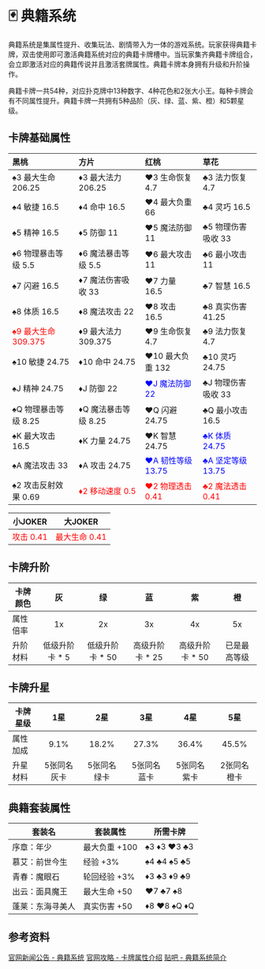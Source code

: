 # 🃏 典籍系统

典籍系统是集属性提升、收集玩法、剧情带入为一体的游戏系统。玩家获得典籍卡牌，双击使用即可激活典籍系统对应的典籍卡牌槽中。当玩家集齐典籍卡牌组合，会立即激活对应的典籍传说并且激活套牌属性。典籍卡牌本身拥有升级和升阶操作。

典籍卡牌一共54种，对应扑克牌中13种数字、4种花色和2张大小王。每种卡牌会有不同属性提升。典籍卡牌一共拥有5种品阶（灰、绿、蓝、紫、橙）和5颗星级。

## 卡牌基础属性

| 黑桃                                               | 方片                                           | 红桃                                              | 草花                                              |
| :------------------------------------------------- | :--------------------------------------------- | :------------------------------------------------ | :------------------------------------------------ |
| ♠3 最大生命 206.25                                 | ♦3 最大法力 206.25                             | ♥3 生命恢复 4.7                                   | ♣3 法力恢复 4.7                                   |
| ♠4 敏捷 16.5                                       | ♦4 命中 16.5                                   | ♥4 最大负重 66                                    | ♣4 灵巧 16.5                                      |
| ♠5 精神 16.5                                       | ♦5 防御 11                                     | ♥5 魔法防御 11                                    | ♣5 物理伤害吸收 33                                |
| ♠6 物理暴击等级 5.5                                | ♦6 魔法暴击等级 5.5                            | ♥6 最大攻击 11                                    | ♣6 最小攻击 11                                    |
| ♠7 闪避 16.5                                       | ♦7 魔法伤害吸收 33                             | ♥7 力量 16.5                                      | ♣7 智慧 16.5                                      |
| ♠8 体质 16.5                                       | ♦8 魔法攻击 22                                 | ♥8 攻击 16.5                                      | ♣8 真实伤害 41.25                                 |
| <span style="color:red">♠9 最大生命 309.375</span> | ♦9 最大法力 309.375                            | ♥9 生命恢复 4.7                                   | ♣9 法力恢复 4.7                                   |
| ♠10 敏捷 24.75                                     | ♦10 命中 24.75                                 | ♥10 最大负重 132                                  | ♣10 灵巧 24.75                                    |
| ♠J 精神 24.75                                      | ♦J 防御 22                                     | <span style="color:blue">♥J 魔法防御 22</span>    | ♣J 物理伤害吸收 33                                |
| ♠Q 物理暴击等级 8.25                               | ♦Q 魔法暴击等级 8.25                           | ♥Q 闪避 24.75                                     | ♣Q 最小攻击 16.5                                  |
| ♠K 最大攻击 16.5                                   | ♦K 力量 24.75                                  | ♥K 智慧 24.75                                     | <span style="color:blue">♣K 体质 24.75</span>     |
| ♠A 魔法攻击 33                                     | ♦A 攻击 24.75                                  | <span style="color:blue">♥A 韧性等级 13.75</span> | <span style="color:blue">♣A 坚定等级 13.75</span> |
| ♠2 攻击反射效果 0.69                               | <span style="color:red">♦2 移动速度 0.5</span> | <span style="color:red">♥2 物理透击 0.41</span>   | <span style="color:red">♣2 魔法透击 0.41</span>   |

| 小JOKER                                  | 大JOKER                                      |
| ---------------------------------------- | -------------------------------------------- |
| <span style="color:red">攻击 0.41</span> | <span style="color:red">最大生命 0.41</span> |

## 卡牌升阶

| 卡牌颜色 |       灰       |       绿        |       蓝        |       紫        |      橙      |
| -------- | :------------: | :-------------: | :-------------: | :-------------: | :----------: |
| 属性倍率 |       1x       |       2x        |       3x        |       4x        |      5x      |
| 升阶材料 | 低级升阶卡 * 5 | 低级升阶卡 * 50 | 高级升阶卡 * 25 | 高级升阶卡 * 50 | 已是最高等级 |

## 卡牌升星

| 卡牌星级 |     1星     |     2星     |     3星     |     4星     |     5星     |
| -------- | :---------: | :---------: | :---------: | :---------: | :---------: |
| 属性加成 |    9.1%     |    18.2%    |    27.3%    |    36.4%    |    45.5%    |
| 升星材料 | 5张同名灰卡 | 5张同名绿卡 | 5张同名蓝卡 | 5张同名紫卡 | 2张同名橙卡 |

## 典籍套装属性

| 套装名           | 套装属性      | 所需卡牌    |
| ---------------- | ------------- | ----------- |
| 序章：年少       | 最大负重 +100 | ♠3 ♦3 ♥3 ♣3 |
| 慕艾：前世今生   | 经验 +3%      | ♠4 ♣4 ♠5 ♣5 |
| 青春：魔眼石     | 轮回经验 +3%  | ♦3 ♣3 ♦9 ♣9 |
| 出云：面具魔王   | 最大生命 +50  | ♥7 ♣7 ♠8    |
| 蓬莱：东海寻美人 | 真实伤害 +50  | ♦8 ♥8 ♠Q ♦Q |

## 参考资料

[官网新闻公告 - 典籍系统](https://ffo.qq.com/webplat/info/news_version3/120/3487/3488/3490/m3157/201708/625737.shtml)
[官网攻略 - 卡牌属性介绍](https://ffo.gamebbs.qq.com/forum.php?mod=viewthread&tid=557412&page=1&extra=#pid4087941)
[贴吧 - 典籍系统简介](https://tieba.baidu.com/p/5835005588?red_tag=2977491754)